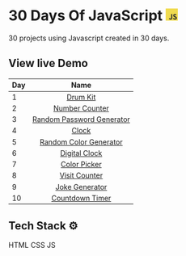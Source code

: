 
# 30 Days Of JavaScript  [<img src="https://raw.githubusercontent.com/github/explore/80688e429a7d4ef2fca1e82350fe8e3517d3494d/topics/javascript/javascript.png" alt="js logo" width="24">](https://developer.mozilla.org/en-US/docs/Web/JavaScript)

30 projects using Javascript created in 30 days.


## View live Demo

| Day |                                                      Name                                                 |
| --- | :-------------------------------------------------------------------------------------------------:       |
| 1   |                   [Drum Kit](https://kunalsalunkhe12-drumkit.netlify.app)                                 |
| 2   |   [Number Counter](https://kunalsalunkhe12-numbercounter.netlify.app)                                     |
| 3   | [Random Password Generator](https://kunalsalunkhe12-passwordgenerator.netlify.app)                        |
| 4   |                       [Clock](https://kunalsalunkhe12-clock.netlify.app)                                  |
| 5   |    [Random Color Generator](https://kunalsalunkhe12-colorgenerator.netlify.app)                           |
| 6   |              [Digital Clock](https://kunalsalunkhe12-digitalclock.netlify.app/)                           |
| 7   |              [Color Picker](https://kunalsalunkhe12-colorpicker.netlify.app/)                             |
| 8   |              [Visit Counter](https://kunalsalunkhe12-viewcounter.netlify.app/)                            |
| 9   |              [Joke Generator](https://kunalsalunkhe12-jokegenerator.netlify.app/)                         |
| 10  |              [Countdown Timer](https://kunalsalunkhe12-countdowntimer.netlify.app/)                       |





## Tech Stack ⚙️

HTML CSS JS
